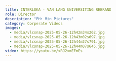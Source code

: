 ```yaml
---
title: INTERLOKA - VAN LANG UNIVERSITING REBRAND
role: Director
description: "PH: Min Pictures"
category: Corperate Videos
images:
  - media/vlcsnap-2025-05-26-12h42m34s262.jpg
  - media/vlcsnap-2025-05-26-12h43m02s697.jpg
  - media/vlcsnap-2025-05-26-12h44m27s791.jpg
  - media/vlcsnap-2025-05-26-12h44m07s645.jpg
video: https://youtu.be/xRJ2xmEFmEs
---
```

